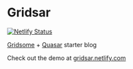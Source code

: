 # Gridsar
[![Netlify Status](https://api.netlify.com/api/v1/badges/e6c51959-4ae1-4334-8306-cbfb7f5645dd/deploy-status)](https://app.netlify.com/sites/gridsar/deploys)

[Gridsome](https://gridsome.org/) + [Quasar](https://v1.quasar-framework.org/) starter blog

Check out the demo at [gridsar.netlify.com](https://gridsar.netlify.com)